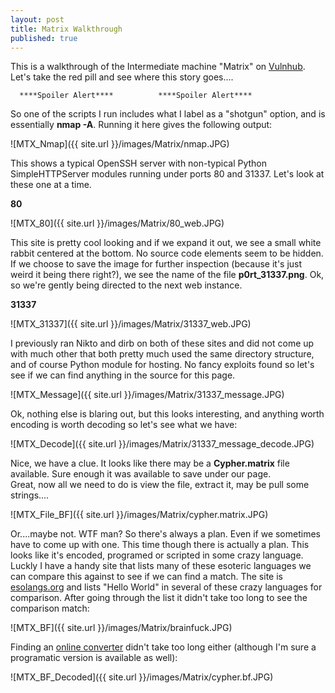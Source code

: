 ```yaml
---
layout: post
title: Matrix Walkthrough
published: true
---
```


This is a walkthrough of the Intermediate machine "Matrix" on [Vulnhub](https://www.vulnhub.com/entry/matrix-1,259/). Let's take the red pill and see where this story goes....


 
      ****Spoiler Alert****          ****Spoiler Alert****



So one of the scripts I run includes what I label as a "shotgun" option, and is essentially __nmap -A__. Running it here gives the following output:  

![MTX_Nmap]({{ site.url }}/images/Matrix/nmap.JPG) 

This shows a typical OpenSSH server with non-typical Python SimpleHTTPServer modules running under ports 80 and 31337. Let's look at these one at a time.

****80**** 

![MTX_80]({{ site.url }}/images/Matrix/80_web.JPG) 

This site is pretty cool looking and if we expand it out, we see a small white rabbit centered at the bottom. No source code elements seem to be hidden. If we choose to save the image for further inspection (because it's just weird it being there right?), we see the name of the file __p0rt_31337.png__. Ok, so we're gently being directed to the next web instance. 

****31337****

![MTX_31337]({{ site.url }}/images/Matrix/31337_web.JPG) 

I previously ran Nikto and dirb on both of these sites and did not come up with much other that both pretty much used the same directory structure, and of course Python module for hosting. No fancy exploits found so let's see if we can find anything in the source for this page.


![MTX_Message]({{ site.url }}/images/Matrix/31337_message.JPG) 

Ok, nothing else is blaring out, but this looks interesting, and anything worth encoding is worth decoding so let's see what we have:

![MTX_Decode]({{ site.url }}/images/Matrix/31337_message_decode.JPG) 

Nice, we have a clue. It looks like there may be a __Cypher.matrix__ file available. Sure enough it was available to save under our page.  
Great, now all we need to do is view the file, extract it, may be pull some strings....  

![MTX_File_BF]({{ site.url }}/images/Matrix/cypher.matrix.JPG)  

Or....maybe not. WTF man? So there's always a plan. Even if we sometimes have to come up with one. This time though there is actually a plan. This looks like it's encoded, programed or scripted in some crazy language. Luckly I have a handy site that lists many of these esoteric languages we can compare this against to see if we can find a match. The site is [esolangs.org](https://esolangs.org/wiki/Hello_world_program_in_esoteric_languages) and lists "Hello World" in several of these crazy languages for comparison. After going through the list it didn't take too long to see the comparison match:  

![MTX_BF]({{ site.url }}/images/Matrix/brainfuck.JPG)   

Finding an [online converter](https://copy.sh/brainfuck/) didn't take too long either (although I'm sure a programatic version is available as well):  

![MTX_BF_Decoded]({{ site.url }}/images/Matrix/cypher.bf.JPG) 





